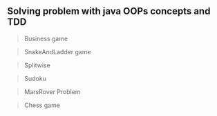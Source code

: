 ## Solving problem with java OOPs concepts and TDD
>Business game

>SnakeAndLadder game

>Splitwise

>Sudoku

>MarsRover Problem 

>Chess game
